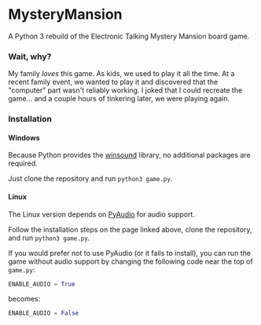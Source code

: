 # MysteryMansion
A Python 3 rebuild of the Electronic Talking Mystery Mansion board game.


### Wait, why?
My family *loves* this game. As kids, we used to play it all the time. At a recent family event, we wanted to play it and discovered that the "computer" part wasn't reliably working. I joked that I could recreate the game... and a couple hours of tinkering later, we were playing again.

### Installation
#### Windows
Because Python provides the [winsound](https://docs.python.org/3.1/library/winsound.html) library, no additional packages are required.

Just clone the repository and run `python3 game.py`.

#### Linux
The Linux version depends on [PyAudio](https://people.csail.mit.edu/hubert/pyaudio/) for audio support.

Follow the installation steps on the page linked above, clone the repository, and run `python3 game.py`.

If you would prefer not to use PyAudio (or it fails to install), you can run the game without audio support by changing the following code near the top of `game.py`:

```python
ENABLE_AUDIO = True
```

becomes:

```python
ENABLE_AUDIO = False
```
